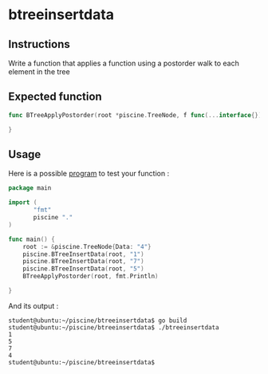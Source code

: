 # btreeinsertdata

## Instructions

Write a function that applies a function using a postorder walk to each element in the tree

## Expected function

```go
func BTreeApplyPostorder(root *piscine.TreeNode, f func(...interface{}) (int, error)) {

}
```

## Usage

Here is a possible [program](TODO-LINK) to test your function :

```go
package main

import (
       "fmt"
       piscine "."
)

func main() {
	root := &piscine.TreeNode{Data: "4"}
	piscine.BTreeInsertData(root, "1")
	piscine.BTreeInsertData(root, "7")
	piscine.BTreeInsertData(root, "5")
	BTreeApplyPostorder(root, fmt.Println)

}
```

And its output :

```console
student@ubuntu:~/piscine/btreeinsertdata$ go build
student@ubuntu:~/piscine/btreeinsertdata$ ./btreeinsertdata
1
5
7
4
student@ubuntu:~/piscine/btreeinsertdata$
```
